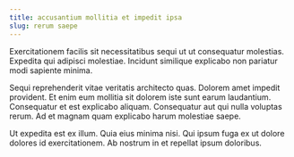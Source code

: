 ```yaml
---
title: accusantium mollitia et impedit ipsa
slug: rerum saepe
---
```


Exercitationem facilis sit necessitatibus sequi ut ut consequatur molestias. Expedita qui adipisci molestiae. Incidunt similique explicabo non pariatur modi sapiente minima.

Sequi reprehenderit vitae veritatis architecto quas. Dolorem amet impedit provident. Et enim eum mollitia sit dolorem iste sunt earum laudantium. Consequatur et est explicabo aliquam. Consequatur aut qui nulla voluptas rerum. Ad et magnam quam explicabo harum molestiae saepe.

Ut expedita est ex illum. Quia eius minima nisi. Qui ipsum fuga ex ut dolore dolores id exercitationem. Ab nostrum in et repellat ipsum doloribus.

